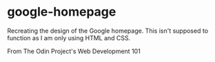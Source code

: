 # google-homepage
Recreating the design of the Google homepage. This isn't supposed to function as I am only using HTML and CSS.

From The Odin Project's Web Development 101
